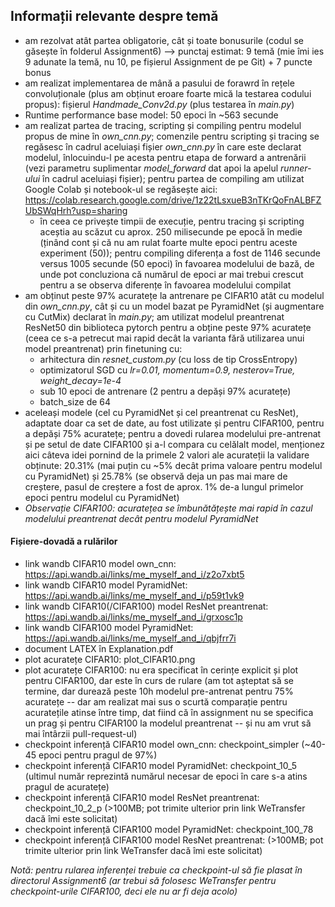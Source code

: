 ## Informații relevante despre temă ##

* am rezolvat atât partea obligatorie, cât și toate bonusurile (codul se găsește în folderul Assignment6) --> punctaj estimat: 9 temă (mie îmi ies 9 adunate la temă, nu 10, pe fișierul Assignment de pe Git) + 7 puncte bonus
* am realizat implementarea de mână a pasului de forawrd în rețele convoluționale (plus am obținut eroare foarte mică la testarea codului propus): fișierul *Handmade_Conv2d.py* (plus testarea în *main.py*)
* Runtime performance base model: 50 epoci în ~563 secunde
* am realizat partea de tracing, scripting și compiling pentru modelul propus de mine în *own_cnn.py*; comenzile pentru scripting și tracing se regăsesc în cadrul aceluiași fișier *own_cnn.py* în care este declarat modelul, înlocuindu-l pe acesta pentru etapa de forward a antrenării (vezi parametru suplimentar *model_forward* dat apoi la apelul *runner-ului* în cadrul aceluiași fișier); pentru partea de compiling am utilizat Google Colab și notebook-ul se regăsește aici: https://colab.research.google.com/drive/1z22tLsxueB3nTKrQoFnALBFZUbSWqHrh?usp=sharing
   * în ceea ce privește timpii de execuție, pentru tracing și scripting aceștia au scăzut cu aprox. 250 milisecunde pe epocă în medie (ținând cont și că nu am rulat foarte multe epoci pentru aceste experiment (50)); pentru compiling diferența a fost de 1146 secunde versus 1005 secunde (50 epoci) în favoarea modelului de bază, de unde pot concluziona că numărul de epoci ar mai trebui crescut pentru a se observa diferențe în favoarea modelului compilat
* am obținut peste 97% acuratețe la antrenare pe CIFAR10 atât cu modelul din *own_cnn.py*, cât și cu un model bazat pe PyramidNet (și augmentare cu CutMix) declarat în *main.py*; am utilizat modelul preantrenat ResNet50 din biblioteca pytorch pentru a obține peste 97% acuratețe (ceea ce s-a petrecut mai rapid decât la varianta fără utilizarea unui model preantrenat) prin finetuning cu:
   * arhitectura din *resnet_custom.py* (cu loss de tip CrossEntropy)
   * optimizatorul SGD cu *lr=0.01, momentum=0.9, nesterov=True, weight_decay=1e-4*
   * sub 10 epoci de antrenare (2 pentru a depăși 97% acuratețe)
   * batch_size de 64
* aceleași modele (cel cu PyramidNet și cel preantrenat cu ResNet), adaptate doar ca set de date, au fost utilizate și pentru CIFAR100, pentru a depăși 75% acuratețe; pentru a dovedi rularea modelului pre-antrenat și pe setul de date CIFAR100 și a-l compara cu celălalt model, menționez aici câteva idei pornind de la primele 2 valori ale acurateții la validare obținute: 20.31% (mai puțin cu ~5% decât prima valoare pentru modelul cu PyramidNet) și 25.78% (se observă deja un pas mai mare de creștere, pasul de creștere a fost de aprox. 1% de-a lungul primelor epoci pentru modelul cu PyramidNet)
* *Observație CIFAR100: acuratețea se îmbunătățește mai rapid în cazul modelului preantrenat decât pentru modelul PyramidNet*

#### Fișiere-dovadă a rulărilor ####
* link wandb CIFAR10 model own_cnn: https://api.wandb.ai/links/me_myself_and_i/z2o7xbt5
* link wandb CIFAR10 model PyramidNet: https://api.wandb.ai/links/me_myself_and_i/p59t1vk9
* link wandb CIFAR10(/CIFAR100) model ResNet preantrenat: https://api.wandb.ai/links/me_myself_and_i/grxosc1p
* link wandb CIFAR100 model PyramidNet: https://api.wandb.ai/links/me_myself_and_i/qbjfrr7i
* document LATEX în Explanation.pdf
* plot acuratețe CIFAR10: plot_CIFAR10.png
* plot acuratețe CIFAR100: nu era specificat în cerințe explicit și plot pentru CIFAR100, dar este în curs de rulare (am tot așteptat să se termine, dar durează peste 10h modelul pre-antrenat pentru 75% acuratețe -- dar am realizat mai sus o scurtă comparație pentru acuratețile atinse între timp, dat fiind că în assignment nu se specifica un prag și pentru CIFAR100 la modelul preantrenat -- și nu am vrut să mai întârzii pull-request-ul)
* checkpoint inferență CIFAR10 model own_cnn: checkpoint_simpler (~40-45 epoci pentru pragul de 97%)
* checkpoint inferență CIFAR10 model PyramidNet: checkpoint_10_5 (ultimul număr reprezintă numărul necesar de epoci în care s-a atins pragul de acuratețe)
* checkpoint inferență CIFAR10 model ResNet preantrenat: checkpoint_10_2_p (>100MB; pot trimite ulterior prin link WeTransfer dacă îmi este solicitat)
* checkpoint inferență CIFAR100 model PyramidNet: checkpoint_100_78
* checkpoint inferență CIFAR100 model ResNet preantrenat: (>100MB; pot trimite ulterior prin link WeTransfer dacă îmi este solicitat)

*Notă: pentru rularea inferenței trebuie ca checkpoint-ul să fie plasat în directorul Assignment6 (ar trebui să folosesc WeTransfer pentru checkpoint-urile CIFAR100, deci ele nu ar fi deja acolo)*

